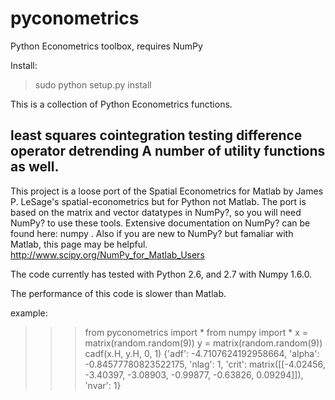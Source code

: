 pyconometrics
=============

Python Econometrics toolbox, requires NumPy

Install:
>sudo python setup.py install

This is a collection of Python Econometrics functions.

least squares
cointegration testing
difference operator
detrending
A number of utility functions as well.
----

This project is a loose port of the Spatial Econometrics for Matlab by James P. LeSage's spatial-econometrics but for Python not Matlab. The port is based on the matrix and vector datatypes in NumPy?, so you will need NumPy? to use these tools. Extensive documentation on NumPy? can be found here: numpy .
Also if you are new to NumPy? but famaliar with Matlab, this page may be helpful. http://www.scipy.org/NumPy_for_Matlab_Users

The code currently has tested with Python 2.6, and 2.7 with Numpy 1.6.0.   

The performance of this code is slower than Matlab.

example:
>>> from pyconometrics import *
>>> from numpy import *
>>> x = matrix(random.random(9))
>>> y = matrix(random.random(9))
>>> cadf(x.H, y.H, 0, 1)
{'adf': -4.7107624192958664, 'alpha': -0.84577780823522175, 'nlag': 1, 'crit': matrix([[-4.02456, -3.40397, -3.08903, -0.99877, -0.63826,  0.09294]]), 'nvar': 1}
